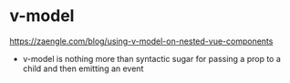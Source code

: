 # v-model
https://zaengle.com/blog/using-v-model-on-nested-vue-components
- v-model is nothing more than syntactic sugar for passing a prop to a child
  and then emitting an event
